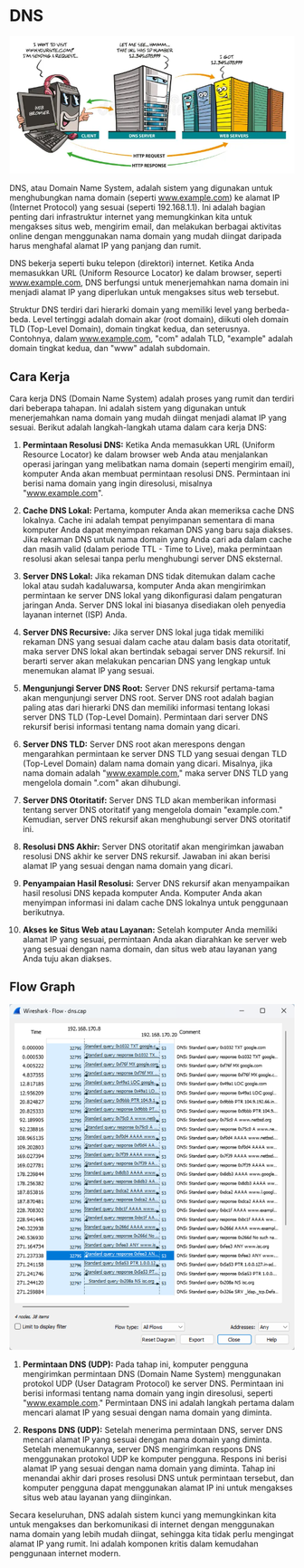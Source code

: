 # DNS

<div align="center">
<img src="assets/dns.png">
</div>

DNS, atau Domain Name System, adalah sistem yang digunakan untuk menghubungkan nama domain (seperti www.example.com) ke alamat IP (Internet Protocol) yang sesuai (seperti 192.168.1.1). Ini adalah bagian penting dari infrastruktur internet yang memungkinkan kita untuk mengakses situs web, mengirim email, dan melakukan berbagai aktivitas online dengan menggunakan nama domain yang mudah diingat daripada harus menghafal alamat IP yang panjang dan rumit. 

DNS bekerja seperti buku telepon (direktori) internet. Ketika Anda memasukkan URL (Uniform Resource Locator) ke dalam browser, seperti www.example.com, DNS berfungsi untuk menerjemahkan nama domain ini menjadi alamat IP yang diperlukan untuk mengakses situs web tersebut.

Struktur DNS terdiri dari hierarki domain yang memiliki level yang berbeda-beda. Level tertinggi adalah domain akar (root domain), diikuti oleh domain TLD (Top-Level Domain), domain tingkat kedua, dan seterusnya. Contohnya, dalam www.example.com, "com" adalah TLD, "example" adalah domain tingkat kedua, dan "www" adalah subdomain.

## Cara Kerja

Cara kerja DNS (Domain Name System) adalah proses yang rumit dan terdiri dari beberapa tahapan. Ini adalah sistem yang digunakan untuk menerjemahkan nama domain yang mudah diingat menjadi alamat IP yang sesuai. Berikut adalah langkah-langkah utama dalam cara kerja DNS:

1. **Permintaan Resolusi DNS:** Ketika Anda memasukkan URL (Uniform Resource Locator) ke dalam browser web Anda atau menjalankan operasi jaringan yang melibatkan nama domain (seperti mengirim email), komputer Anda akan membuat permintaan resolusi DNS. Permintaan ini berisi nama domain yang ingin diresolusi, misalnya "www.example.com".

2. **Cache DNS Lokal:** Pertama, komputer Anda akan memeriksa cache DNS lokalnya. Cache ini adalah tempat penyimpanan sementara di mana komputer Anda dapat menyimpan rekaman DNS yang baru saja diakses. Jika rekaman DNS untuk nama domain yang Anda cari ada dalam cache dan masih valid (dalam periode TTL - Time to Live), maka permintaan resolusi akan selesai tanpa perlu menghubungi server DNS eksternal.
   
3. **Server DNS Lokal:** Jika rekaman DNS tidak ditemukan dalam cache lokal atau sudah kadaluwarsa, komputer Anda akan mengirimkan permintaan ke server DNS lokal yang dikonfigurasi dalam pengaturan jaringan Anda. Server DNS lokal ini biasanya disediakan oleh penyedia layanan internet (ISP) Anda.
   
4. **Server DNS Recursive:** Jika server DNS lokal juga tidak memiliki rekaman DNS yang sesuai dalam cache atau dalam basis data otoritatif, maka server DNS lokal akan bertindak sebagai server DNS rekursif. Ini berarti server akan melakukan pencarian DNS yang lengkap untuk menemukan alamat IP yang sesuai.
   
5. **Mengunjungi Server DNS Root:** Server DNS rekursif pertama-tama akan mengunjungi server DNS root. Server DNS root adalah bagian paling atas dari hierarki DNS dan memiliki informasi tentang lokasi server DNS TLD (Top-Level Domain). Permintaan dari server DNS rekursif berisi informasi tentang nama domain yang dicari.
   
6. **Server DNS TLD:** Server DNS root akan merespons dengan mengarahkan permintaan ke server DNS TLD yang sesuai dengan TLD (Top-Level Domain) dalam nama domain yang dicari. Misalnya, jika nama domain adalah "www.example.com," maka server DNS TLD yang mengelola domain ".com" akan dihubungi.
   
7. **Server DNS Otoritatif:** Server DNS TLD akan memberikan informasi tentang server DNS otoritatif yang mengelola domain "example.com." Kemudian, server DNS rekursif akan menghubungi server DNS otoritatif ini.
   
8. **Resolusi DNS Akhir:** Server DNS otoritatif akan mengirimkan jawaban resolusi DNS akhir ke server DNS rekursif. Jawaban ini akan berisi alamat IP yang sesuai dengan nama domain yang dicari.
   
9.  **Penyampaian Hasil Resolusi:** Server DNS rekursif akan menyampaikan hasil resolusi DNS kepada komputer Anda. Komputer Anda akan menyimpan informasi ini dalam cache DNS lokalnya untuk penggunaan berikutnya.
    
10. **Akses ke Situs Web atau Layanan:** Setelah komputer Anda memiliki alamat IP yang sesuai, permintaan Anda akan diarahkan ke server web yang sesuai dengan nama domain, dan situs web atau layanan yang Anda tuju akan diakses.

## Flow Graph

<div align="center">
<img src="assets/dns-flow-graph.png">
</div>

1. **Permintaan DNS (UDP):** Pada tahap ini, komputer pengguna mengirimkan permintaan DNS (Domain Name System) menggunakan protokol UDP (User Datagram Protocol) ke server DNS. Permintaan ini berisi informasi tentang nama domain yang ingin diresolusi, seperti "www.example.com." Permintaan DNS ini adalah langkah pertama dalam mencari alamat IP yang sesuai dengan nama domain yang diminta.

2. **Respons DNS (UDP):** Setelah menerima permintaan DNS, server DNS mencari alamat IP yang sesuai dengan nama domain yang diminta. Setelah menemukannya, server DNS mengirimkan respons DNS menggunakan protokol UDP ke komputer pengguna. Respons ini berisi alamat IP yang sesuai dengan nama domain yang diminta. Tahap ini menandai akhir dari proses resolusi DNS untuk permintaan tersebut, dan komputer pengguna dapat menggunakan alamat IP ini untuk mengakses situs web atau layanan yang diinginkan.

Secara keseluruhan, DNS adalah sistem kunci yang memungkinkan kita untuk mengakses dan berkomunikasi di internet dengan menggunakan nama domain yang lebih mudah diingat, sehingga kita tidak perlu mengingat alamat IP yang rumit. Ini adalah komponen kritis dalam kemudahan penggunaan internet modern.